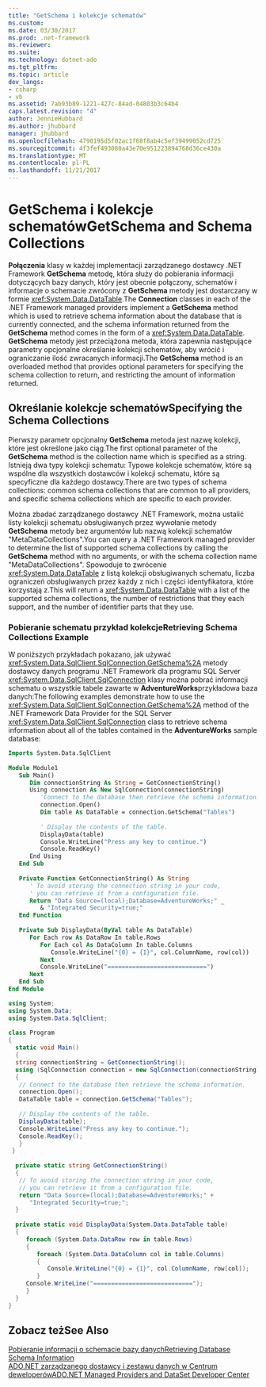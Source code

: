 ```yaml
---
title: "GetSchema i kolekcje schematów"
ms.custom: 
ms.date: 03/30/2017
ms.prod: .net-framework
ms.reviewer: 
ms.suite: 
ms.technology: dotnet-ado
ms.tgt_pltfrm: 
ms.topic: article
dev_langs:
- csharp
- vb
ms.assetid: 7ab93b89-1221-427c-84ad-04803b3c64b4
caps.latest.revision: "4"
author: JennieHubbard
ms.author: jhubbard
manager: jhubbard
ms.openlocfilehash: 4790195d5f02ac1f68f8ab4c5ef39499052cd725
ms.sourcegitcommit: 4f3fef493080a43e70e951223894768d36ce430a
ms.translationtype: MT
ms.contentlocale: pl-PL
ms.lasthandoff: 11/21/2017
---
```

# <a name="getschema-and-schema-collections"></a><span data-ttu-id="1f959-102">GetSchema i kolekcje schematów</span><span class="sxs-lookup"><span data-stu-id="1f959-102">GetSchema and Schema Collections</span></span>
<span data-ttu-id="1f959-103">**Połączenia** klasy w każdej implementacji zarządzanego dostawcy .NET Framework **GetSchema** metodę, która służy do pobierania informacji dotyczących bazy danych, który jest obecnie połączony, schematów i informacje o schemacie zwrócony z **GetSchema** metody jest dostarczany w formie <xref:System.Data.DataTable>.</span><span class="sxs-lookup"><span data-stu-id="1f959-103">The **Connection** classes in each of the .NET Framework managed providers implement a **GetSchema** method which is used to retrieve schema information about the database that is currently connected, and the schema information returned from the **GetSchema** method comes in the form of a <xref:System.Data.DataTable>.</span></span> <span data-ttu-id="1f959-104">**GetSchema** metody jest przeciążona metoda, która zapewnia następujące parametry opcjonalne określanie kolekcji schematów, aby wrócić i ograniczanie ilość zwracanych informacji.</span><span class="sxs-lookup"><span data-stu-id="1f959-104">The **GetSchema** method is an overloaded method that provides optional parameters for specifying the schema collection to return, and restricting the amount of information returned.</span></span>  
  
## <a name="specifying-the-schema-collections"></a><span data-ttu-id="1f959-105">Określanie kolekcje schematów</span><span class="sxs-lookup"><span data-stu-id="1f959-105">Specifying the Schema Collections</span></span>  
 <span data-ttu-id="1f959-106">Pierwszy parametr opcjonalny **GetSchema** metoda jest nazwę kolekcji, które jest określone jako ciąg.</span><span class="sxs-lookup"><span data-stu-id="1f959-106">The first optional parameter of the **GetSchema** method is the collection name which is specified as a string.</span></span> <span data-ttu-id="1f959-107">Istnieją dwa typy kolekcji schematu: Typowe kolekcje schematów, które są wspólne dla wszystkich dostawców i kolekcji schematu, które są specyficzne dla każdego dostawcy.</span><span class="sxs-lookup"><span data-stu-id="1f959-107">There are two types of schema collections: common schema collections that are common to all providers, and specific schema collections which are specific to each provider.</span></span>  
  
 <span data-ttu-id="1f959-108">Można zbadać zarządzanego dostawcy .NET Framework, można ustalić listy kolekcji schematu obsługiwanych przez wywołanie metody **GetSchema** metody bez argumentów lub nazwą kolekcji schematów "MetaDataCollections".</span><span class="sxs-lookup"><span data-stu-id="1f959-108">You can query a .NET Framework managed provider to determine the list of supported schema collections by calling the **GetSchema** method with no arguments, or with the schema collection name "MetaDataCollections".</span></span> <span data-ttu-id="1f959-109">Spowoduje to zwrócenie <xref:System.Data.DataTable> z listą kolekcji obsługiwanych schematu, liczba ograniczeń obsługiwanych przez każdy z nich i części identyfikatora, które korzystają z.</span><span class="sxs-lookup"><span data-stu-id="1f959-109">This will return a <xref:System.Data.DataTable> with a list of the supported schema collections, the number of restrictions that they each support, and the number of identifier parts that they use.</span></span>  
  
### <a name="retrieving-schema-collections-example"></a><span data-ttu-id="1f959-110">Pobieranie schematu przykład kolekcje</span><span class="sxs-lookup"><span data-stu-id="1f959-110">Retrieving Schema Collections Example</span></span>  
 <span data-ttu-id="1f959-111">W poniższych przykładach pokazano, jak używać <xref:System.Data.SqlClient.SqlConnection.GetSchema%2A> metody dostawcy danych programu .NET Framework dla programu SQL Server <xref:System.Data.SqlClient.SqlConnection> klasy można pobrać informacji schematu o wszystkie tabele zawarte w **AdventureWorks**przykładowa baza danych:</span><span class="sxs-lookup"><span data-stu-id="1f959-111">The following examples demonstrate how to use the <xref:System.Data.SqlClient.SqlConnection.GetSchema%2A> method of the .NET Framework Data Provider for the SQL Server <xref:System.Data.SqlClient.SqlConnection> class to retrieve schema information about all of the tables contained in the **AdventureWorks** sample database:</span></span>  
  
```vb  
Imports System.Data.SqlClient  
  
Module Module1  
   Sub Main()  
      Dim connectionString As String = GetConnectionString()  
      Using connection As New SqlConnection(connectionString)  
         'Connect to the database then retrieve the schema information.  
         connection.Open()  
         Dim table As DataTable = connection.GetSchema("Tables")  
  
         ' Display the contents of the table.  
         DisplayData(table)  
         Console.WriteLine("Press any key to continue.")  
         Console.ReadKey()  
      End Using  
   End Sub  
  
   Private Function GetConnectionString() As String  
      ' To avoid storing the connection string in your code,    
      ' you can retrieve it from a configuration file.  
      Return "Data Source=(local);Database=AdventureWorks;" _  
         & "Integrated Security=true;"  
   End Function  
  
   Private Sub DisplayData(ByVal table As DataTable)  
      For Each row As DataRow In table.Rows  
         For Each col As DataColumn In table.Columns  
            Console.WriteLine("{0} = {1}", col.ColumnName, row(col))  
         Next  
         Console.WriteLine("============================")  
      Next  
   End Sub  
End Module  
```  
  
```csharp  
using System;  
using System.Data;  
using System.Data.SqlClient;  
  
class Program  
{  
  static void Main()  
  {  
  string connectionString = GetConnectionString();  
  using (SqlConnection connection = new SqlConnection(connectionString))  
  {  
   // Connect to the database then retrieve the schema information.  
   connection.Open();  
   DataTable table = connection.GetSchema("Tables");  
  
   // Display the contents of the table.  
   DisplayData(table);  
   Console.WriteLine("Press any key to continue.");  
   Console.ReadKey();  
   }  
 }  
  
  private static string GetConnectionString()  
  {  
   // To avoid storing the connection string in your code,  
   // you can retrieve it from a configuration file.  
   return "Data Source=(local);Database=AdventureWorks;" +  
      "Integrated Security=true;";  
  }  
  
  private static void DisplayData(System.Data.DataTable table)  
  {  
     foreach (System.Data.DataRow row in table.Rows)  
     {  
        foreach (System.Data.DataColumn col in table.Columns)  
        {  
           Console.WriteLine("{0} = {1}", col.ColumnName, row[col]);  
        }  
     Console.WriteLine("============================");  
     }  
  }  
}  
```  
  
## <a name="see-also"></a><span data-ttu-id="1f959-112">Zobacz też</span><span class="sxs-lookup"><span data-stu-id="1f959-112">See Also</span></span>  
 [<span data-ttu-id="1f959-113">Pobieranie informacji o schemacie bazy danych</span><span class="sxs-lookup"><span data-stu-id="1f959-113">Retrieving Database Schema Information</span></span>](../../../../docs/framework/data/adonet/retrieving-database-schema-information.md)  
 [<span data-ttu-id="1f959-114">ADO.NET zarządzanego dostawcy i zestawu danych w Centrum deweloperów</span><span class="sxs-lookup"><span data-stu-id="1f959-114">ADO.NET Managed Providers and DataSet Developer Center</span></span>](http://go.microsoft.com/fwlink/?LinkId=217917)
